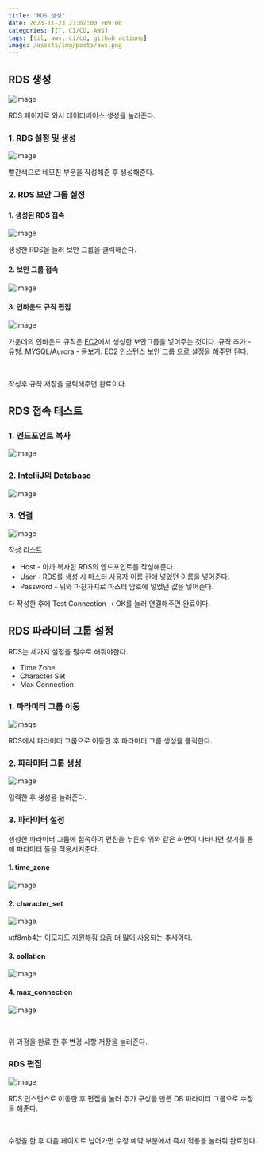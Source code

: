 ```yaml
---
title: "RDS 생성"
date: 2023-11-23 23:02:00 +09:00
categories: [IT, CI/CD, AWS]
tags: [til, aws, ci/cd, github actions]
image: /assets/img/posts/aws.png
---
```


## RDS 생성


![image](https://github.com/honge7694/honge7694.github.io/assets/76715487/e46bec0f-a967-4a64-b1b3-0c8ace96ecb0)

RDS 페이지로 와서 데이터베이스 생성을 눌러준다.


### 1. RDS 설정 및 생성

![image](https://github.com/honge7694/honge7694.github.io/assets/76715487/c2e2a6ca-6106-4f7f-830d-8fa9195e565b)

빨간색으로 네모친 부분을 작성해준 후 생성해준다.


### 2. RDS 보안 그룹 설정

#### 1. 생성된 RDS 접속
![image](https://github.com/honge7694/honge7694.github.io/assets/76715487/978b2ed8-f833-4eee-96f4-071acfc435d5) 

생성한 RDS을 눌러 보안 그룹을 클릭해준다.

#### 2. 보안 그룹 접속

![image](https://github.com/honge7694/honge7694.github.io/assets/76715487/9504417f-3d93-454e-bbda-b9a696d590e2)


#### 3. 인바운드 규칙 편집

![image](https://github.com/honge7694/honge7694.github.io/assets/76715487/bf5d2835-dc3c-413b-833d-52b99e651823)

가운데의 인바운드 규칙은 [EC2](https://honge7694.github.io/posts/aws-ec2-start/)에서 생성한 보안그룹을 넣어주는 것이다. 규칙 추가 - 유형: MYSQL/Aurora - 돋보기: EC2 인스턴스 보안 그룹 으로 설정을 해주면 된다.

<br/>

작성후 규칙 저장을 클릭해주면 완료이다.

## RDS 접속 테스트

### 1. 엔드포인트 복사
![image](https://github.com/honge7694/honge7694.github.io/assets/76715487/3018fe68-abbc-4dd2-8f89-603ec5e5e797)

### 2. IntelliJ의 Database

![image](https://github.com/honge7694/honge7694.github.io/assets/76715487/152c4edb-a455-45fc-a2bb-587158a6247d)

### 3. 연결

![image](https://github.com/honge7694/honge7694.github.io/assets/76715487/379fc1c8-ad15-4e1e-9af7-785f1dda8f6a)

작성 리스트
+ Host - 아까 복사한 RDS의 엔드포인트를 작성해준다.
+ User - RDS를 생성 시 마스터 사용자 이름 칸에 넣었던 이름을 넣어준다.
+ Password - 위와 마찬가지로 마스터 암호에 넣었던 값을 넣어준다.

다 작성한 후에 Test Connection  ➝ OK를 눌러 연결해주면 완료이다.

## RDS 파라미터 그룹 설정

RDS는 세가지 설정을 필수로 해줘야한다.
+ Time Zone
+ Character Set
+ Max Connection

### 1. 파라미터 그룹 이동

![image](https://github.com/honge7694/honge7694.github.io/assets/76715487/5aae8a17-6faf-448a-a09e-07efd33efb24)

RDS에서 파라미터 그룹으로 이동한 후 파라미터 그룹 생성을 클릭한다.

### 2. 파라미터 그룹 생성

![image](https://github.com/honge7694/honge7694.github.io/assets/76715487/b8f54f9c-0e79-41bb-8221-bcf9db0eee7f)

입력한 후 생성을 눌러준다.

### 3. 파라미터 설정
생성한 파라미터 그룹에 접속하여 편진을 누른후 위와 같은 화면이 나타나면 찾기를 통해 파라미터 들을 적용시켜준다.

#### 1. time_zone

![image](https://github.com/honge7694/honge7694.github.io/assets/76715487/81a677ba-c7fa-4280-9b10-f6e22ed03da8)



#### 2. character_set

![image](https://github.com/honge7694/honge7694.github.io/assets/76715487/5f3928ed-f02e-4c2f-be6f-1b26cdfaed46)

utf8mb4는 이모지도 지원해줘 요즘 더 많이 사용되는 추세이다.

#### 3. collation

![image](https://github.com/honge7694/honge7694.github.io/assets/76715487/8a8943e3-d74c-4d6b-93d4-0db35680a6a3)


#### 4. max_connection

![image](https://github.com/honge7694/honge7694.github.io/assets/76715487/e754aae1-dc13-436c-bf64-1196d32811b7)

<br/>

위 과정을 완료 한 후 변경 사항 저장을 눌러준다.

### RDS 편집

![image](https://github.com/honge7694/honge7694.github.io/assets/76715487/e2459720-94cf-442d-a422-637bf7201ad3)

RDS 인스턴스로 이동한 후 편집을 눌러 추가 구성을 만든 DB 파라미터 그룹으로 수정을 해준다.

<br/>

수정을 한 후 다음 페이지로 넘어가면 수정 예약 부분에서 즉시 적용을 눌러줘 완료한다.




